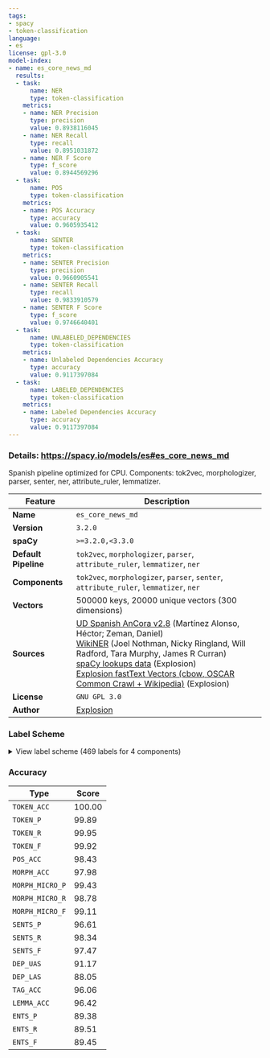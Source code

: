 ```yaml
---
tags:
- spacy
- token-classification
language:
- es
license: gpl-3.0
model-index:
- name: es_core_news_md
  results:
  - task:
      name: NER
      type: token-classification
    metrics:
    - name: NER Precision
      type: precision
      value: 0.8938116045
    - name: NER Recall
      type: recall
      value: 0.8951031872
    - name: NER F Score
      type: f_score
      value: 0.8944569296
  - task:
      name: POS
      type: token-classification
    metrics:
    - name: POS Accuracy
      type: accuracy
      value: 0.9605935412
  - task:
      name: SENTER
      type: token-classification
    metrics:
    - name: SENTER Precision
      type: precision
      value: 0.9660905541
    - name: SENTER Recall
      type: recall
      value: 0.9833910579
    - name: SENTER F Score
      type: f_score
      value: 0.9746640401
  - task:
      name: UNLABELED_DEPENDENCIES
      type: token-classification
    metrics:
    - name: Unlabeled Dependencies Accuracy
      type: accuracy
      value: 0.9117397084
  - task:
      name: LABELED_DEPENDENCIES
      type: token-classification
    metrics:
    - name: Labeled Dependencies Accuracy
      type: accuracy
      value: 0.9117397084
---
```

### Details: https://spacy.io/models/es#es_core_news_md

Spanish pipeline optimized for CPU. Components: tok2vec, morphologizer, parser, senter, ner, attribute_ruler, lemmatizer.

| Feature | Description |
| --- | --- |
| **Name** | `es_core_news_md` |
| **Version** | `3.2.0` |
| **spaCy** | `>=3.2.0,<3.3.0` |
| **Default Pipeline** | `tok2vec`, `morphologizer`, `parser`, `attribute_ruler`, `lemmatizer`, `ner` |
| **Components** | `tok2vec`, `morphologizer`, `parser`, `senter`, `attribute_ruler`, `lemmatizer`, `ner` |
| **Vectors** | 500000 keys, 20000 unique vectors (300 dimensions) |
| **Sources** | [UD Spanish AnCora v2.8](https://github.com/UniversalDependencies/UD_Spanish-AnCora) (Martínez Alonso, Héctor; Zeman, Daniel)<br />[WikiNER](https://figshare.com/articles/Learning_multilingual_named_entity_recognition_from_Wikipedia/5462500) (Joel Nothman, Nicky Ringland, Will Radford, Tara Murphy, James R Curran)<br />[spaCy lookups data](https://github.com/explosion/spacy-lookups-data) (Explosion)<br />[Explosion fastText Vectors (cbow, OSCAR Common Crawl + Wikipedia)](https://spacy.io) (Explosion) |
| **License** | `GNU GPL 3.0` |
| **Author** | [Explosion](https://explosion.ai) |

### Label Scheme

<details>

<summary>View label scheme (469 labels for 4 components)</summary>

| Component | Labels |
| --- | --- |
| **`morphologizer`** | `Definite=Def\|Gender=Masc\|Number=Sing\|POS=DET\|PronType=Art`, `Gender=Masc\|Number=Sing\|POS=NOUN`, `Definite=Def\|Gender=Masc\|Number=Sing\|POS=ADP\|PronType=Art`, `Gender=Masc\|Number=Sing\|POS=ADJ`, `POS=ADP`, `Definite=Def\|Gender=Fem\|Number=Plur\|POS=DET\|PronType=Art`, `POS=PROPN`, `Case=Acc\|POS=PRON\|Person=3\|PrepCase=Npr\|PronType=Prs\|Reflex=Yes`, `Mood=Ind\|Number=Sing\|POS=VERB\|Person=3\|Tense=Past\|VerbForm=Fin`, `POS=VERB\|VerbForm=Inf`, `Gender=Fem\|Number=Sing\|POS=DET\|PronType=Dem`, `Gender=Fem\|Number=Sing\|POS=NOUN`, `Gender=Fem\|Number=Plur\|POS=NOUN`, `Gender=Fem\|Number=Plur\|POS=DET\|PronType=Ind`, `POS=PRON\|PronType=Int,Rel`, `Mood=Sub\|Number=Plur\|POS=VERB\|Person=3\|Tense=Pres\|VerbForm=Fin`, `Definite=Def\|Gender=Fem\|Number=Sing\|POS=DET\|PronType=Art`, `POS=SCONJ`, `POS=NOUN`, `Definite=Def\|Gender=Masc\|Number=Plur\|POS=DET\|PronType=Art`, `Number=Plur\|POS=NOUN`, `Gender=Masc\|Number=Plur\|POS=DET\|PronType=Ind`, `Gender=Masc\|Number=Plur\|POS=NOUN`, `POS=PUNCT\|PunctType=Peri`, `Mood=Ind\|Number=Sing\|POS=VERB\|Person=3\|Tense=Pres\|VerbForm=Fin`, `POS=PUNCT\|PunctType=Comm`, `Case=Acc\|Gender=Fem\|Number=Sing\|POS=VERB\|Person=3\|PrepCase=Npr\|PronType=Prs\|VerbForm=Inf`, `Mood=Ind\|Number=Plur\|POS=AUX\|Person=3\|Tense=Pres\|VerbForm=Fin`, `Gender=Masc\|Number=Sing\|POS=VERB\|Tense=Past\|VerbForm=Part`, `Number=Plur\|POS=ADJ`, `POS=CCONJ`, `Gender=Masc\|Number=Plur\|POS=PRON\|PronType=Ind`, `POS=ADV`, `Mood=Ind\|Number=Plur\|POS=VERB\|Person=3\|Tense=Fut\|VerbForm=Fin`, `Gender=Masc\|NumType=Card\|Number=Plur\|POS=DET\|PronType=Dem`, `Mood=Ind\|Number=Sing\|POS=AUX\|Person=3\|Tense=Pres\|VerbForm=Fin`, `Number=Sing\|POS=ADJ`, `Gender=Masc\|Number=Plur\|POS=ADJ\|VerbForm=Part`, `Gender=Masc\|Number=Plur\|POS=PRON\|PronType=Tot`, `POS=PRON\|PronType=Ind`, `POS=ADV\|Polarity=Neg`, `Case=Acc\|Gender=Masc\|Number=Sing\|POS=PRON\|Person=3\|PrepCase=Npr\|PronType=Prs`, `Gender=Fem\|Number=Sing\|POS=ADJ`, `Mood=Ind\|Number=Plur\|POS=VERB\|Person=3\|Tense=Past\|VerbForm=Fin`, `Number=Plur\|POS=PRON\|PronType=Int,Rel`, `POS=PUNCT\|PunctType=Quot`, `POS=PUNCT`, `Gender=Masc\|Number=Sing\|POS=ADJ\|VerbForm=Part`, `POS=PUNCT\|PunctSide=Ini\|PunctType=Brck`, `POS=PUNCT\|PunctSide=Fin\|PunctType=Brck`, `NumForm=Digit\|NumType=Card\|POS=NUM`, `NumType=Card\|POS=NUM`, `POS=VERB\|VerbForm=Ger`, `Definite=Ind\|Gender=Masc\|Number=Sing\|POS=DET\|PronType=Art`, `Gender=Masc\|Number=Sing\|POS=DET\|PronType=Dem`, `Gender=Fem\|NumType=Ord\|Number=Plur\|POS=ADJ`, `Number=Sing\|POS=DET\|Person=3\|Poss=Yes\|PronType=Prs`, `Number=Sing\|POS=NOUN`, `Gender=Masc\|Number=Plur\|POS=ADJ`, `Mood=Ind\|Number=Sing\|POS=AUX\|Person=3\|Tense=Fut\|VerbForm=Fin`, `Gender=Fem\|Number=Sing\|POS=ADJ\|VerbForm=Part`, `Mood=Ind\|Number=Plur\|POS=VERB\|Person=3\|Tense=Pres\|VerbForm=Fin`, `Degree=Cmp\|POS=ADV`, `POS=AUX\|VerbForm=Inf`, `Number=Plur\|POS=DET\|PronType=Ind`, `Number=Plur\|POS=DET\|PronType=Dem`, `POS=PRON\|Person=3\|PrepCase=Npr\|PronType=Prs\|Reflex=Yes`, `Degree=Cmp\|Number=Sing\|POS=ADJ`, `Mood=Ind\|Number=Sing\|POS=VERB\|Person=3\|Tense=Fut\|VerbForm=Fin`, `Case=Acc\|POS=VERB\|Person=3\|PrepCase=Npr\|PronType=Prs\|Reflex=Yes\|VerbForm=Inf`, `Degree=Sup\|Gender=Masc\|Number=Plur\|POS=ADJ`, `Definite=Ind\|Gender=Fem\|Number=Sing\|POS=DET\|PronType=Art`, `AdvType=Tim\|POS=NOUN`, `Gender=Masc\|Number=Sing\|POS=PRON\|PronType=Ind`, `NumType=Card\|Number=Plur\|POS=NUM`, `Case=Acc\|Gender=Masc\|Number=Sing\|POS=VERB\|Person=3\|PrepCase=Npr\|PronType=Prs\|VerbForm=Inf`, `NumForm=Digit\|POS=NOUN`, `Number=Sing\|POS=PRON\|PronType=Dem`, `Number=Plur\|POS=DET\|Person=3\|Poss=Yes\|PronType=Prs`, `Gender=Fem\|Number=Plur\|POS=ADJ`, `Gender=Fem\|Number=Plur\|POS=PRON\|PronType=Ind`, `Gender=Masc\|Number=Plur\|POS=DET\|PronType=Tot`, `Mood=Ind\|Number=Sing\|POS=VERB\|Person=3\|Tense=Imp\|VerbForm=Fin`, `Mood=Ind\|Number=Plur\|POS=AUX\|Person=3\|Tense=Past\|VerbForm=Fin`, `Gender=Masc\|Number=Plur\|POS=VERB\|Tense=Past\|VerbForm=Part`, `Gender=Masc\|NumType=Ord\|Number=Sing\|POS=ADJ`, `Gender=Masc\|NumType=Ord\|Number=Plur\|POS=ADJ`, `Gender=Masc\|Number=Plur\|POS=DET\|PronType=Dem`, `Gender=Masc\|Number=Sing\|POS=AUX\|Tense=Past\|VerbForm=Part`, `Number=Sing\|POS=DET\|PronType=Tot`, `Gender=Fem\|Number=Sing\|POS=PRON\|PronType=Ind`, `Case=Dat\|POS=PRON\|Person=3\|PrepCase=Npr\|PronType=Prs\|Reflex=Yes`, `Mood=Ind\|Number=Sing\|POS=AUX\|Person=1\|Tense=Pres\|VerbForm=Fin`, `Mood=Ind\|Number=Sing\|POS=VERB\|Person=1\|Tense=Pres\|VerbForm=Fin`, `Degree=Cmp\|Number=Plur\|POS=ADJ`, `POS=AUX\|VerbForm=Ger`, `Gender=Fem\|POS=NOUN`, `Gender=Fem\|NumType=Ord\|Number=Sing\|POS=ADJ`, `AdvType=Tim\|POS=ADJ`, `Mood=Ind\|Number=Sing\|POS=AUX\|Person=3\|Tense=Past\|VerbForm=Fin`, `Gender=Fem\|Number=Sing\|POS=VERB\|Tense=Past\|VerbForm=Part`, `Case=Acc\|Gender=Fem\|Number=Sing\|POS=PRON\|Person=3\|PrepCase=Npr\|PronType=Prs`, `Mood=Ind\|Number=Sing\|POS=VERB\|Person=1\|Tense=Imp\|VerbForm=Fin`, `Gender=Fem\|Number=Plur\|POS=ADJ\|VerbForm=Part`, `Gender=Fem\|Number=Plur\|POS=DET\|PronType=Dem`, `Gender=Masc\|Number=Sing\|POS=PRON\|Poss=Yes\|PronType=Int,Rel`, `Number=Sing\|POS=PRON\|PronType=Int,Rel`, `POS=ADJ`, `Mood=Ind\|Number=Sing\|POS=AUX\|Person=1\|Tense=Imp\|VerbForm=Fin`, `Mood=Ind\|Number=Plur\|POS=VERB\|Person=3\|Tense=Imp\|VerbForm=Fin`, `Mood=Ind\|Number=Plur\|POS=AUX\|Person=3\|Tense=Imp\|VerbForm=Fin`, `Mood=Sub\|Number=Sing\|POS=VERB\|Person=3\|Tense=Pres\|VerbForm=Fin`, `Gender=Fem\|Number=Plur\|POS=DET\|PronType=Tot`, `Case=Acc,Nom\|Gender=Masc\|Number=Sing\|POS=PRON\|Person=3\|PronType=Prs`, `Mood=Sub\|Number=Sing\|POS=VERB\|Person=1\|Tense=Pres\|VerbForm=Fin`, `Definite=Ind\|Gender=Fem\|Number=Plur\|POS=DET\|PronType=Art`, `Case=Acc,Nom\|Gender=Fem\|Number=Plur\|POS=PRON\|Person=3\|PronType=Prs`, `Mood=Ind\|Number=Plur\|POS=VERB\|Person=1\|Tense=Pres\|VerbForm=Fin`, `Case=Acc\|Definite=Def\|Gender=Masc\|Number=Sing\|POS=PRON\|Person=3\|PrepCase=Npr\|PronType=Prs`, `Gender=Fem\|Number=Sing\|POS=PRON\|PronType=Dem`, `Mood=Cnd\|Number=Sing\|POS=VERB\|Person=1\|VerbForm=Fin`, `Gender=Masc\|Number=Sing\|POS=DET\|PronType=Tot`, `Number=Plur\|POS=PRON\|PronType=Ind`, `Gender=Masc\|Number=Sing\|POS=DET\|PronType=Ind`, `Case=Dat\|Number=Sing\|POS=PRON\|Person=3\|PronType=Prs`, `POS=PART`, `Gender=Fem\|Number=Sing\|POS=DET\|PronType=Ind`, `Number=Sing\|POS=DET\|PronType=Ind`, `Gender=Masc\|NumType=Card\|Number=Plur\|POS=DET\|PronType=Ind`, `Mood=Cnd\|Number=Plur\|POS=AUX\|Person=3\|VerbForm=Fin`, `NumForm=Digit\|POS=SYM`, `Mood=Imp\|Number=Sing\|POS=VERB\|Person=2\|VerbForm=Fin`, `Case=Dat\|Number=Sing\|POS=VERB\|Person=3\|PronType=Prs\|VerbForm=Inf`, `Gender=Fem\|Number=Plur\|POS=PRON\|PronType=Dem`, `Mood=Cnd\|Number=Sing\|POS=AUX\|Person=1\|VerbForm=Fin`, `NumForm=Digit\|NumType=Frac\|POS=NUM`, `Gender=Fem\|Number=Sing\|POS=PRON\|Poss=Yes\|PronType=Int,Rel`, `Mood=Sub\|Number=Sing\|POS=AUX\|Person=1\|Tense=Pres\|VerbForm=Fin`, `Mood=Sub\|Number=Sing\|POS=VERB\|Person=1\|Tense=Imp\|VerbForm=Fin`, `Gender=Fem\|Number=Sing\|Number[psor]=Plur\|POS=DET\|Person=1\|Poss=Yes\|PronType=Prs`, `Case=Dat\|Number=Plur\|POS=PRON\|Person=1\|PrepCase=Npr\|PronType=Prs`, `Definite=Ind\|Gender=Masc\|Number=Plur\|POS=DET\|PronType=Art`, `POS=PUNCT\|PunctType=Colo`, `Mood=Sub\|Number=Plur\|POS=AUX\|Person=3\|Tense=Pres\|VerbForm=Fin`, `Mood=Imp\|Number=Plur\|POS=VERB\|Person=3\|VerbForm=Fin`, `Gender=Fem\|Number=Sing\|POS=DET\|PronType=Neg`, `Gender=Masc\|Number=Sing\|POS=PRON\|PronType=Dem`, `Case=Acc\|Gender=Masc\|Number=Plur\|POS=PRON\|Person=3\|PrepCase=Npr\|PronType=Prs`, `Case=Acc\|Gender=Fem\|Number=Plur\|POS=PRON\|Person=3\|PrepCase=Npr\|PronType=Prs`, `Gender=Fem\|Number=Plur\|POS=VERB\|Tense=Past\|VerbForm=Part`, `Case=Acc\|Gender=Fem\|Number=Sing\|POS=AUX\|Person=3\|PrepCase=Npr\|PronType=Prs\|VerbForm=Inf`, `Number=Sing\|POS=PRON\|PronType=Neg`, `POS=PUNCT\|PunctType=Semi`, `Case=Dat\|Number=Plur\|POS=PRON\|Person=3\|PronType=Prs`, `Number=Sing\|POS=PRON\|PronType=Ind`, `Mood=Sub\|Number=Plur\|POS=VERB\|Person=3\|Tense=Imp\|VerbForm=Fin`, `Case=Acc,Nom\|Gender=Masc\|Number=Plur\|POS=PRON\|Person=3\|PronType=Prs`, `POS=INTJ`, `Gender=Masc\|NumType=Card\|Number=Sing\|POS=PRON\|PronType=Dem`, `Mood=Ind\|Number=Plur\|POS=AUX\|Person=3\|Tense=Fut\|VerbForm=Fin`, `Degree=Sup\|Gender=Masc\|Number=Sing\|POS=ADJ`, `Mood=Ind\|Number=Plur\|POS=AUX\|Person=1\|Tense=Pres\|VerbForm=Fin`, `Number=Plur\|POS=PRON\|Person=3\|Poss=Yes\|PronType=Prs`, `Case=Dat\|POS=VERB\|Person=3\|PrepCase=Npr\|PronType=Prs\|Reflex=Yes\|VerbForm=Inf`, `POS=PUNCT\|PunctType=Dash`, `Case=Acc\|Number=Plur\|POS=PRON\|Person=1\|PrepCase=Npr\|PronType=Prs`, `Mood=Cnd\|Number=Plur\|POS=VERB\|Person=1\|VerbForm=Fin`, `Gender=Masc\|Number=Sing\|POS=DET\|PronType=Neg`, `Gender=Fem\|NumType=Card\|Number=Plur\|POS=NUM`, `Case=Acc\|Gender=Fem\|Number=Plur\|POS=VERB\|Person=3\|PrepCase=Npr\|PronType=Prs\|VerbForm=Inf`, `Gender=Masc\|Number=Sing\|POS=PRON\|PronType=Tot`, `Gender=Masc\|NumType=Card\|Number=Plur\|POS=NUM`, `Gender=Masc\|POS=NOUN`, `Case=Acc\|Number=Sing\|POS=PRON\|Person=1\|PrepCase=Npr\|PronType=Prs`, `Gender=Fem\|NumType=Card\|Number=Sing\|POS=DET\|PronType=Ind`, `Gender=Fem\|NumType=Card\|Number=Plur\|POS=DET\|PronType=Ind`, `Case=Acc\|POS=VERB\|Person=3\|PrepCase=Npr\|PronType=Prs\|Reflex=Yes\|VerbForm=Ger`, `Mood=Ind\|Number=Sing\|POS=AUX\|Person=3\|Tense=Imp\|VerbForm=Fin`, `POS=NOUN\|VerbForm=Inf`, `Case=Dat\|Number=Plur\|POS=PRON\|Person=1\|PrepCase=Npr\|PronType=Prs\|Reflex=Yes`, `Mood=Ind\|Number=Plur\|POS=AUX\|Person=1\|Tense=Imp\|VerbForm=Fin`, `Mood=Sub\|Number=Sing\|POS=VERB\|Person=3\|Tense=Imp\|VerbForm=Fin`, `Gender=Masc\|Number=Sing\|Number[psor]=Plur\|POS=DET\|Person=1\|Poss=Yes\|PronType=Prs`, `Gender=Masc\|NumType=Card\|Number=Sing\|POS=NUM`, `Mood=Sub\|Number=Sing\|POS=AUX\|Person=1\|Tense=Imp\|VerbForm=Fin`, `Gender=Masc\|Number=Plur\|POS=PRON\|Poss=Yes\|PronType=Int,Rel`, `Case=Acc\|Gender=Masc\|Number=Plur\|POS=VERB\|Person=3\|PrepCase=Npr\|PronType=Prs\|VerbForm=Inf`, `Gender=Fem\|NumType=Card\|Number=Sing\|POS=DET\|PronType=Dem`, `Mood=Imp\|Number=Sing\|POS=VERB\|Person=3\|VerbForm=Fin`, `Mood=Sub\|Number=Plur\|POS=VERB\|Person=1\|Tense=Pres\|VerbForm=Fin`, `Mood=Ind\|Number=Plur\|POS=VERB\|Person=1\|Tense=Fut\|VerbForm=Fin`, `Gender=Masc\|Number=Sing\|POS=PRON\|PronType=Neg`, `Case=Acc\|Number=Plur\|POS=VERB\|Person=1\|PrepCase=Npr\|PronType=Prs\|VerbForm=Inf`, `Case=Nom\|Number=Sing\|POS=PRON\|Person=1\|PronType=Prs`, `Mood=Ind\|Number=Sing\|POS=VERB\|Person=1\|Tense=Past\|VerbForm=Fin`, `Mood=Ind\|Number=Plur\|POS=VERB\|Person=1\|Tense=Past\|VerbForm=Fin`, `Degree=Abs\|Gender=Masc\|Number=Sing\|POS=ADJ`, `Number=Sing\|Number[psor]=Sing\|POS=DET\|Person=1\|Poss=Yes\|PronType=Prs`, `Case=Acc,Nom\|Gender=Masc\|Number=Plur\|POS=PRON\|Person=1\|PronType=Prs`, `Mood=Imp\|Number=Sing\|POS=AUX\|Person=3\|VerbForm=Fin`, `Case=Acc\|Number=Plur\|POS=VERB\|Person=1\|PrepCase=Npr\|PronType=Prs\|Reflex=Yes\|VerbForm=Inf`, `Mood=Sub\|Number=Sing\|POS=AUX\|Person=3\|Tense=Pres\|VerbForm=Fin`, `Gender=Masc\|Number=Sing\|POS=DET\|Person=3\|Poss=Yes\|PronType=Prs`, `Gender=Fem\|Number=Sing\|POS=DET\|PronType=Tot`, `POS=DET\|PronType=Ind`, `POS=DET\|PronType=Int,Rel`, `AdvType=Tim\|POS=ADV`, `POS=VERB\|Person=3\|PrepCase=Npr\|PronType=Prs\|Reflex=Yes\|VerbForm=Inf`, `Mood=Cnd\|Number=Sing\|POS=AUX\|Person=3\|VerbForm=Fin`, `Case=Dat\|Number=Plur\|POS=VERB\|Person=1\|PrepCase=Npr\|PronType=Prs\|VerbForm=Inf`, `POS=PUNCT\|PunctSide=Ini\|PunctType=Qest`, `POS=PUNCT\|PunctSide=Fin\|PunctType=Qest`, `Case=Dat\|Number=Sing\|POS=PRON\|Person=1\|PrepCase=Npr\|PronType=Prs`, `Number=Plur\|Number[psor]=Sing\|POS=DET\|Person=1\|Poss=Yes\|PronType=Prs`, `Gender=Masc\|NumType=Card\|Number=Sing\|POS=DET\|PronType=Ind`, `Mood=Cnd\|Number=Plur\|POS=VERB\|Person=3\|VerbForm=Fin`, `Case=Acc\|Gender=Fem\|Number=Sing\|POS=VERB\|Person=3\|PrepCase=Npr\|PronType=Prs\|VerbForm=Ger`, `Degree=Abs\|Gender=Fem\|Number=Sing\|POS=ADJ`, `Case=Acc\|Number=Plur\|POS=PRON\|Person=1\|PrepCase=Npr\|PronType=Prs\|Reflex=Yes`, `Mood=Sub\|Number=Plur\|POS=VERB\|Person=1\|Tense=Imp\|VerbForm=Fin`, `Case=Acc\|Number=Sing\|POS=PRON\|Person=1\|PrepCase=Npr\|PronType=Prs\|Reflex=Yes`, `POS=PUNCT\|PunctSide=Ini\|PunctType=Excl`, `POS=PUNCT\|PunctSide=Fin\|PunctType=Excl`, `Mood=Cnd\|Number=Sing\|POS=VERB\|Person=3\|VerbForm=Fin`, `Case=Acc\|Mood=Imp\|Number=Sing\|POS=VERB\|Person=3\|PrepCase=Npr\|PronType=Prs\|Reflex=Yes\|VerbForm=Fin`, `Gender=Fem\|Number=Sing\|POS=PRON\|PronType=Tot`, `Gender=Masc\|Number=Plur\|Number[psor]=Plur\|POS=DET\|Person=1\|Poss=Yes\|PronType=Prs`, `Mood=Imp\|Number=Plur\|POS=VERB\|Person=1\|VerbForm=Fin`, `Gender=Masc\|NumType=Card\|Number=Plur\|POS=PRON\|PronType=Ind`, `Gender=Masc\|NumType=Card\|Number=Sing\|POS=PRON\|PronType=Ind`, `Gender=Masc\|Number=Plur\|POS=PRON\|PronType=Dem`, `Case=Dat\|Number=Plur\|POS=VERB\|Person=3\|PronType=Prs\|VerbForm=Inf`, `Degree=Abs\|Gender=Masc\|NumType=Card\|Number=Plur\|POS=DET\|PronType=Ind`, `Case=Acc\|Number=Sing\|POS=PRON\|Person=1\|PrepCase=Pre\|PronType=Prs`, `Case=Dat\|Mood=Imp\|Number=Plur\|POS=VERB\|Person=3\|PrepCase=Npr\|PronType=Prs\|Reflex=Yes\|VerbForm=Fin`, `Definite=Ind\|Gender=Fem\|NumType=Card\|Number=Sing\|POS=DET\|PronType=Art`, `Gender=Fem\|NumType=Card\|Number=Sing\|POS=NUM`, `Case=Acc\|Gender=Fem\|Number=Plur\|POS=VERB\|Person=1,3\|PrepCase=Npr\|PronType=Prs\|Reflex=Yes\|VerbForm=Inf`, `Case=Dat\|Number=Sing\|POS=PRON\|Person=1\|PrepCase=Npr\|PronType=Prs\|Reflex=Yes`, `Mood=Sub\|Number=Plur\|POS=AUX\|Person=3\|Tense=Imp\|VerbForm=Fin`, `Gender=Fem\|Number=Plur\|Number[psor]=Plur\|POS=DET\|Person=1\|Poss=Yes\|PronType=Prs`, `POS=SCONJ\|PronType=Int,Rel`, `Case=Acc,Dat\|Gender=Masc\|Number=Sing\|POS=VERB\|Person=3\|PrepCase=Npr\|PronType=Prs\|VerbForm=Inf`, `Case=Acc\|POS=PRON\|Person=3\|PrepCase=Pre\|PronType=Prs\|Reflex=Yes`, `Mood=Ind\|Number=Sing\|POS=VERB\|Person=2\|Tense=Pres\|VerbForm=Fin`, `Case=Dat\|Number=Sing\|POS=VERB\|Person=1\|PrepCase=Npr\|PronType=Prs\|VerbForm=Inf`, `NumType=Card\|Number=Sing\|POS=DET\|PronType=Ind`, `Mood=Ind\|Number=Plur\|POS=VERB\|Person=1\|Tense=Imp\|VerbForm=Fin`, `Case=Acc\|Number=Sing\|POS=PRON\|Person=2\|PrepCase=Npr\|PronType=Prs`, `Case=Dat\|POS=PRON\|Person=3\|PrepCase=Npr\|PronType=Prs`, `POS=VERB\|Person=3\|PrepCase=Npr\|PronType=Prs\|Reflex=Yes\|VerbForm=Ger`, `Case=Acc,Nom\|Gender=Fem\|Number=Sing\|POS=PRON\|Person=3\|PronType=Prs`, `Number=Sing\|POS=DET\|PronType=Dem`, `Case=Acc,Dat\|Gender=Masc\|Number=Sing\|POS=VERB\|Person=3\|PrepCase=Npr\|PronType=Prs\|Reflex=Yes\|VerbForm=Inf`, `Mood=Sub\|Number=Sing\|POS=AUX\|Person=3\|Tense=Imp\|VerbForm=Fin`, `POS=SYM`, `Gender=Fem\|Number=Sing\|POS=PRON\|PronType=Neg`, `Case=Acc\|Gender=Masc\|Number=Sing\|POS=VERB\|Person=3\|PrepCase=Npr\|PronType=Prs\|VerbForm=Ger`, `Degree=Sup\|Gender=Fem\|Number=Sing\|POS=ADJ`, `Case=Dat\|POS=VERB\|Person=3\|PrepCase=Npr\|PronType=Prs\|Reflex=Yes\|VerbForm=Ger`, `Case=Nom\|Number=Sing\|POS=PRON\|Person=2\|PronType=Prs`, `Number=Sing\|Number[psor]=Sing\|POS=DET\|Person=2\|Poss=Yes\|PronType=Prs`, `Case=Acc\|Mood=Imp\|Number=Plur\|POS=VERB\|Person=3\|PrepCase=Npr\|PronType=Prs\|Reflex=Yes\|VerbForm=Fin`, `Case=Acc\|Gender=Masc\|Mood=Imp\|Number=Sing\|POS=VERB\|Person=2,3\|PrepCase=Npr\|PronType=Prs\|VerbForm=Fin`, `Mood=Ind\|Number=Sing\|POS=AUX\|Person=1\|Tense=Fut\|VerbForm=Fin`, `Case=Acc\|Number=Sing\|POS=VERB\|Person=1\|PrepCase=Npr\|PronType=Prs\|Reflex=Yes\|VerbForm=Inf`, `Gender=Masc\|Number=Sing\|Number[psor]=Sing\|POS=PRON\|Person=1\|Poss=Yes\|PronType=Ind`, `Case=Acc,Nom\|Number=Sing\|POS=PRON\|Person=2\|Polite=Form\|PronType=Prs`, `Case=Dat\|Mood=Imp\|Number=Sing\|POS=VERB\|Person=3\|PrepCase=Npr\|PronType=Prs\|Reflex=Yes\|VerbForm=Fin`, `Case=Acc\|Gender=Masc\|Number=Plur\|POS=VERB\|Person=3\|PrepCase=Npr\|PronType=Prs\|VerbForm=Ger`, `Gender=Masc\|NumType=Card\|Number=Sing\|POS=PRON\|PronType=Int,Rel`, `Gender=Fem\|NumType=Card\|Number=Plur\|POS=PRON\|PronType=Ind`, `Case=Dat\|Number=Plur\|POS=VERB\|Person=1\|PrepCase=Npr\|PronType=Prs\|VerbForm=Ger`, `Case=Acc,Dat\|POS=PRON\|Person=3\|PrepCase=Npr\|PronType=Prs\|Reflex=Yes`, `Mood=Ind\|Number=Plur\|POS=VERB\|Person=2\|Tense=Pres\|VerbForm=Fin`, `Case=Dat\|Number=Sing\|POS=PRON\|Person=2\|PrepCase=Npr\|PronType=Prs`, `Mood=Cnd\|Number=Sing\|POS=VERB\|Person=2\|VerbForm=Fin`, `Case=Acc\|Number=Sing\|POS=VERB\|Person=1\|PrepCase=Npr\|PronType=Prs\|VerbForm=Inf`, `Mood=Ind\|Number=Sing\|POS=VERB\|Person=1\|Tense=Fut\|VerbForm=Fin`, `Mood=Cnd\|Number=Plur\|POS=AUX\|Person=1\|VerbForm=Fin`, `NumType=Card\|Number=Plur\|POS=PRON\|PronType=Ind`, `Gender=Masc\|NumType=Card\|Number=Sing\|POS=DET\|PronType=Dem`, `Degree=Abs\|Gender=Masc\|Number=Sing\|POS=DET\|PronType=Ind`, `Gender=Fem\|Number=Plur\|POS=PRON\|Poss=Yes\|PronType=Int,Rel`, `Mood=Ind\|Number=Sing\|POS=AUX\|Person=1\|Tense=Past\|VerbForm=Fin`, `Case=Acc,Nom\|Number=Plur\|POS=PRON\|Person=2\|Polite=Form\|PronType=Prs`, `Mood=Imp\|Number=Sing\|POS=AUX\|Person=2\|VerbForm=Fin`, `Case=Dat\|Number=Sing\|POS=VERB\|Person=2\|PrepCase=Npr\|PronType=Prs\|VerbForm=Inf`, `Gender=Fem\|Number=Sing\|Number[psor]=Sing\|POS=PRON\|Person=2\|Poss=Yes\|PronType=Ind`, `NumType=Card\|Number=Sing\|POS=NUM`, `Mood=Ind\|Number=Sing\|POS=VERB\|Person=2\|Tense=Past\|VerbForm=Fin`, `Mood=Ind\|Number=Sing\|POS=AUX\|Person=2\|Tense=Imp\|VerbForm=Fin`, `Mood=Ind\|Number=Sing\|POS=AUX\|Person=2\|Tense=Pres\|VerbForm=Fin`, `Case=Com\|Number=Sing\|POS=PRON\|Person=2\|PrepCase=Pre\|PronType=Prs`, `Mood=Ind\|Number=Sing\|POS=VERB\|Person=2\|Tense=Imp\|VerbForm=Fin`, `Case=Acc\|Number=Sing\|POS=PRON\|Person=2\|PrepCase=Npr\|PronType=Prs\|Reflex=Yes`, `Number=Sing\|POS=PRON\|Person=2\|PrepCase=Npr\|PronType=Prs\|Reflex=Yes`, `Case=Acc\|Number=Sing\|POS=PRON\|Person=2\|PrepCase=Pre\|PronType=Prs`, `Mood=Cnd\|Number=Sing\|POS=AUX\|Person=2\|VerbForm=Fin`, `Mood=Sub\|Number=Sing\|POS=AUX\|Person=2\|Tense=Pres\|VerbForm=Fin`, `Number=Sing\|POS=NOUN\|VerbForm=Fin`, `Case=Dat\|Number=Sing\|POS=PRON\|Person=2\|PrepCase=Npr\|PronType=Prs\|Reflex=Yes`, `Case=Dat\|Mood=Imp\|Number=Plur,Sing\|POS=VERB\|Person=1,2\|PrepCase=Npr\|PronType=Prs\|VerbForm=Fin`, `Case=Acc\|Mood=Imp\|Number=Sing\|POS=VERB\|Person=2\|PrepCase=Npr\|PronType=Prs\|Reflex=Yes\|VerbForm=Fin`, `Mood=Ind\|Number=Sing\|POS=VERB\|Person=2\|Tense=Fut\|VerbForm=Fin`, `Gender=Fem\|NumType=Card\|Number=Sing\|POS=DET\|PronType=Int,Rel`, `Mood=Sub\|Number=Sing\|POS=VERB\|Person=2\|Tense=Pres\|VerbForm=Fin`, `Mood=Ind\|Number=Sing\|POS=AUX\|Person=2\|Tense=Fut\|VerbForm=Fin`, `Gender=Fem\|Number=Plur\|POS=PRON\|PronType=Tot`, `Gender=Masc\|NumType=Card\|Number=Plur\|POS=DET\|PronType=Int,Rel`, `Case=Dat\|Number=Sing\|POS=VERB\|Person=3\|PronType=Prs\|VerbForm=Ger`, `Number=Sing\|POS=VERB\|VerbForm=Fin`, `POS=VERB\|VerbForm=Fin`, `Degree=Abs\|Gender=Masc\|Number=Plur\|POS=ADJ`, `Degree=Abs\|Gender=Fem\|Number=Plur\|POS=ADJ`, `Case=Acc\|POS=AUX\|Person=3\|PrepCase=Npr\|PronType=Prs\|Reflex=Yes\|VerbForm=Ger`, `Gender=Masc\|Number=Sing\|Number[psor]=Plur\|POS=PRON\|Person=1\|Poss=Yes\|PronType=Prs`, `Mood=Sub\|Number=Plur\|POS=AUX\|Person=1\|Tense=Imp\|VerbForm=Fin`, `Gender=Fem\|NumType=Card\|Number=Plur\|POS=DET\|PronType=Dem`, `Definite=Ind\|Gender=Masc\|NumType=Card\|Number=Sing\|POS=DET\|PronType=Art`, `Degree=Sup\|Gender=Fem\|Number=Plur\|POS=ADJ`, `Number=Plur\|POS=PRON\|PronType=Dem`, `Case=Acc,Dat\|Gender=Masc\|Number=Plur\|POS=PRON\|Person=2\|PrepCase=Npr\|PronType=Prs`, `Case=Acc\|Gender=Fem\|Number=Plur\|POS=VERB\|Person=3\|PrepCase=Npr\|PronType=Prs\|VerbForm=Ger`, `Gender=Masc\|Number=Sing\|POS=AUX\|VerbForm=Fin`, `POS=AUX\|Person=3\|PrepCase=Npr\|PronType=Prs\|Reflex=Yes\|VerbForm=Inf`, `Mood=Ind\|Number=Plur\|POS=AUX\|Person=1\|Tense=Past\|VerbForm=Fin`, `Gender=Masc\|NumType=Card\|Number=Sing\|POS=DET\|PronType=Int,Rel`, `Gender=Masc\|Number=Plur\|POS=DET\|Person=3\|Poss=Yes\|PronType=Prs`, `Case=Acc\|Mood=Imp\|Number=Sing\|POS=VERB\|Person=1,3\|PrepCase=Npr\|PronType=Prs\|VerbForm=Fin`, `Gender=Masc\|NumType=Card\|Number=Plur\|POS=PRON\|PronType=Int,Rel`, `Gender=Masc\|Number=Sing\|POS=PRON\|Person=3\|Poss=Yes\|PronType=Prs`, `Case=Acc\|POS=AUX\|Person=3\|PrepCase=Npr\|PronType=Prs\|Reflex=Yes\|VerbForm=Inf`, `Case=Acc,Dat\|Gender=Masc\|Number=Sing\|POS=VERB\|Person=1,3\|PrepCase=Npr\|PronType=Prs\|Reflex=Yes\|VerbForm=Inf`, `Number=Plur\|POS=VERB\|Person=1\|PrepCase=Npr\|PronType=Prs\|Reflex=Yes\|VerbForm=Inf`, `Case=Acc,Dat\|Gender=Fem\|Number=Plur\|POS=VERB\|Person=3\|PrepCase=Npr\|PronType=Prs\|Reflex=Yes\|VerbForm=Inf`, `Mood=Imp\|Number=Sing\|POS=VERB\|Person=2\|PrepCase=Npr\|PronType=Prs\|Reflex=Yes\|VerbForm=Fin`, `Gender=Masc\|Number=Sing\|Number[psor]=Sing\|POS=DET\|Person=1\|Poss=Yes\|PronType=Ind`, `Mood=Ind\|POS=VERB\|Person=3\|Tense=Pres\|VerbForm=Fin`, `Case=Dat\|Number=Sing\|POS=VERB\|Person=1\|PrepCase=Npr\|PronType=Prs\|Reflex=Yes\|VerbForm=Inf`, `Definite=Def\|Foreign=Yes\|POS=DET\|PronType=Art`, `Case=Dat\|Number=Plur\|POS=PRON\|Person=2\|PrepCase=Npr\|PronType=Prs`, `Gender=Masc\|NumType=Card\|Number=Plur\|POS=PRON\|PronType=Dem`, `Gender=Fem\|Number=Sing\|POS=DET\|Person=3\|Poss=Yes\|PronType=Prs`, `Mood=Sub\|Number=Plur\|POS=VERB\|Person=2\|Tense=Pres\|VerbForm=Fin`, `Case=Acc\|Number=Sing\|POS=VERB\|Person=2\|PrepCase=Npr\|PronType=Prs\|Reflex=Yes\|VerbForm=Inf`, `Mood=Sub\|Number=Plur\|POS=AUX\|Person=1\|Tense=Pres\|VerbForm=Fin`, `Mood=Ind\|Number=Plur\|POS=AUX\|Person=1\|Tense=Fut\|VerbForm=Fin`, `Number=Sing\|POS=PRON\|Person=3\|Poss=Yes\|PronType=Prs`, `Definite=Def\|Gender=Fem\|Number=Sing\|POS=ADP\|PronType=Art`, `Case=Acc\|Number=Sing\|POS=VERB\|Person=2\|PrepCase=Npr\|PronType=Prs\|PunctType=Quot\|VerbForm=Inf`, `Case=Dat\|Number=Plur\|POS=VERB\|Person=1\|PrepCase=Npr\|PronType=Prs\|Reflex=Yes\|VerbForm=Inf`, `Case=Com\|POS=PRON\|Person=3\|PrepCase=Pre\|PronType=Prs\|Reflex=Yes`, `NumForm=Digit\|NumType=Frac\|POS=SYM`, `Number=Sing\|POS=VERB\|Person=1\|PrepCase=Npr\|PronType=Prs\|Reflex=Yes\|VerbForm=Inf`, `Case=Dat\|Number=Sing\|POS=AUX\|Person=3\|PronType=Prs\|VerbForm=Inf`, `Case=Acc\|Gender=Masc\|Number=Sing\|POS=AUX\|Person=3\|PrepCase=Npr\|PronType=Prs\|VerbForm=Inf`, `Case=Dat\|POS=AUX\|Person=3\|PrepCase=Npr\|PronType=Prs\|Reflex=Yes\|VerbForm=Inf`, `Gender=Fem\|NumType=Card\|Number=Sing\|POS=PRON\|PronType=Ind`, `Case=Acc,Dat\|Gender=Masc\|Number=Plur,Sing\|POS=VERB\|Person=1,3\|PrepCase=Npr\|PronType=Prs\|Reflex=Yes\|VerbForm=Inf`, `Gender=Masc\|Mood=Ind\|Number=Sing\|POS=VERB\|Person=3\|Tense=Pres\|VerbForm=Fin`, `Case=Acc\|Gender=Masc\|Number=Plur\|POS=PRON\|Person=1\|PrepCase=Npr\|PronType=Prs\|Reflex=Yes`, `Case=Acc,Dat\|Gender=Masc\|Number=Sing\|POS=VERB\|Person=3\|PrepCase=Npr\|PronType=Prs\|VerbForm=Ger`, `Gender=Fem\|Number=Sing\|Number[psor]=Sing\|POS=PRON\|Person=1\|Poss=Yes\|PronType=Ind`, `Case=Dat\|Number=Plur\|POS=VERB\|Person=2\|PrepCase=Npr\|PronType=Prs\|Reflex=Yes\|VerbForm=Inf`, `Case=Acc\|Number=Plur\|POS=VERB\|Person=2\|PrepCase=Npr\|PronType=Prs\|VerbForm=Inf`, `Number=Sing\|POS=PRON\|PronType=Tot`, `Mood=Ind\|Number=Plur\|POS=AUX\|Person=2\|Tense=Pres\|VerbForm=Fin`, `Case=Dat\|Number=Plur\|POS=VERB\|Person=3\|PronType=Prs\|VerbForm=Ger`, `NumType=Card\|Number=Plur\|POS=DET\|PronType=Ind`, `POS=PRON\|PronType=Dem`, `Number=Sing\|POS=PRON\|Person=1\|PrepCase=Npr\|PronType=Prs\|Reflex=Yes`, `POS=AUX\|VerbForm=Fin`, `Gender=Fem\|NumType=Card\|Number=Plur\|POS=PRON\|PronType=Int,Rel`, `Gender=Fem\|Number=Sing\|Number[psor]=Plur\|POS=DET\|Person=2\|Poss=Yes\|PronType=Prs`, `Gender=Fem\|Number=Plur\|Number[psor]=Plur\|POS=PRON\|Person=1\|Poss=Yes\|PronType=Prs`, `Case=Acc\|Gender=Fem\|Number=Plur\|POS=AUX\|Person=3\|PrepCase=Npr\|PronType=Prs\|VerbForm=Inf`, `Case=Acc\|Gender=Masc\|Number=Plur\|POS=AUX\|Person=3\|PrepCase=Npr\|PronType=Prs\|VerbForm=Inf`, `Case=Acc,Dat\|Gender=Fem\|Number=Sing\|POS=VERB\|Person=3\|PrepCase=Npr\|PronType=Prs\|Reflex=Yes\|VerbForm=Inf`, `AdvType=Tim\|Gender=Masc\|Number=Sing\|POS=NOUN`, `Gender=Fem\|Number=Sing\|Number[psor]=Plur\|POS=PRON\|Person=1\|Poss=Yes\|PronType=Prs`, `Mood=Ind\|Number=Sing\|POS=AUX\|Person=3\|Tense=Pres\|Typo=Yes\|VerbForm=Fin`, `Gender=Fem\|NumType=Card\|Number=Sing\|POS=PRON\|PronType=Dem`, `Case=Acc\|POS=PRON\|Person=3\|PrepCase=Npr\|PronType=Prs`, `Gender=Fem\|Number=Sing\|Number[psor]=Sing\|POS=DET\|Person=1\|Poss=Yes\|PronType=Ind`, `Gender=Masc\|Number=Sing\|Number[psor]=Sing\|POS=PRON\|Person=2\|Poss=Yes\|PronType=Ind`, `Gender=Fem\|Number=Plur\|POS=PRON\|Person=3\|Poss=Yes\|PronType=Prs`, `Definite=Def\|Gender=Masc\|Number=Plur\|POS=ADP\|PronType=Art`, `Gender=Masc\|Number=Plur\|POS=DET\|PronType=Art`, `Gender=Masc\|Number=Sing\|POS=NOUN\|VerbForm=Part`, `Case=Acc\|Gender=Masc\|Number=Sing\|POS=AUX\|Person=3\|PrepCase=Npr\|PronType=Prs\|VerbForm=Ger`, `Case=Acc,Dat\|Number=Plur\|POS=VERB\|Person=3\|PrepCase=Npr\|PronType=Prs\|Reflex=Yes\|VerbForm=Inf`, `Gender=Masc\|Number=Sing\|POS=DET\|Person=3\|Poss=Yes\|PronType=Ind`, `Case=Acc\|Number=Sing\|POS=VERB\|Person=1\|PrepCase=Npr\|PronType=Prs\|Reflex=Yes\|VerbForm=Ger`, `Case=Acc,Dat\|Number=Sing\|POS=PRON\|Person=2\|PrepCase=Npr\|PronType=Prs`, `Case=Acc\|Gender=Masc\|Mood=Imp\|Number=Plur\|POS=VERB\|Person=1,3\|PrepCase=Npr\|PronType=Prs\|VerbForm=Fin`, `Number=Plur\|POS=PRON\|Person=1\|PrepCase=Npr\|PronType=Prs\|Reflex=Yes`, `Gender=Fem\|Number=Sing\|POS=PRON\|Person=1\|Poss=Yes\|PronType=Prs`, `Case=Com\|Number=Sing\|POS=PRON\|Person=1\|PrepCase=Pre\|PronType=Prs`, `POS=X`, `Case=Acc,Dat\|Number=Plur\|POS=PRON\|Person=1\|PrepCase=Npr\|PronType=Prs`, `Case=Com\|POS=PRON\|Person=3\|PronType=Prs\|Reflex=Yes`, `Case=Acc,Dat\|Number=Sing\|POS=VERB\|Person=3\|PrepCase=Npr\|PronType=Prs\|Reflex=Yes\|VerbForm=Inf`, `Case=Acc,Dat\|Number=Sing\|POS=PRON\|Person=1\|PrepCase=Npr\|PronType=Prs`, `Case=Acc\|Gender=Masc\|Mood=Imp\|Number=Plur,Sing\|POS=VERB\|Person=1,3\|PrepCase=Npr\|PronType=Prs\|VerbForm=Fin`, `Case=Acc\|Number=Plur\|POS=PRON\|Person=2\|PrepCase=Npr\|PronType=Prs`, `Number=Sing\|POS=AUX\|Person=1\|PrepCase=Npr\|PronType=Prs\|Reflex=Yes\|VerbForm=Inf`, `Case=Acc\|Gender=Masc\|Mood=Imp\|Number=Sing\|POS=VERB\|Person=3\|PrepCase=Npr\|PronType=Prs\|VerbForm=Fin`, `Mood=Imp\|Number=Plur\|POS=VERB\|Person=2\|VerbForm=Fin`, `Gender=Masc\|Number=Plur\|POS=PRON\|Person=2\|Poss=Yes\|PronType=Ind`, `Case=Dat\|Mood=Imp\|Number=Sing\|POS=VERB\|Person=3\|PronType=Prs\|VerbForm=Fin`, `Gender=Fem\|Number=Sing\|POS=PRON\|Person=3\|Poss=Yes\|PronType=Prs`, `Case=Dat\|Mood=Imp\|Number=Sing\|POS=VERB\|Person=1,3\|PrepCase=Npr\|PronType=Prs\|VerbForm=Fin`, `Gender=Fem\|Number=Plur\|POS=DET\|Person=3\|Poss=Yes\|PronType=Prs`, `Gender=Fem\|Number=Plur\|Number[psor]=Plur\|POS=DET\|Person=2\|Poss=Yes\|PronType=Prs`, `Case=Dat\|Number=Sing\|POS=VERB\|Person=2\|PrepCase=Npr\|PronType=Prs\|Reflex=Yes\|VerbForm=Inf`, `Number=Plur\|Number[psor]=Sing\|POS=DET\|Person=2\|Poss=Yes\|PronType=Prs`, `POS=NOUN\|PunctType=Comm`, `Degree=Cmp\|POS=ADJ`, `Gender=Masc\|POS=ADJ`, `Degree=Abs\|Gender=Masc\|NumType=Card\|Number=Plur\|POS=PRON\|PronType=Ind`, `POS=PRON\|PronType=Neg`, `Case=Acc,Dat\|Gender=Fem\|Number=Sing\|POS=VERB\|Person=3\|PrepCase=Npr\|PronType=Prs\|VerbForm=Inf`, `Case=Acc\|Number=Plur\|POS=VERB\|Person=1\|PrepCase=Npr\|PronType=Prs\|Reflex=Yes\|VerbForm=Ger`, `Case=Dat\|Number=Sing\|POS=VERB\|Person=3\|PrepCase=Npr\|PronType=Prs\|VerbForm=Ger`, `Gender=Fem\|Number=Sing\|POS=DET\|Person=3\|Poss=Yes\|PronType=Ind`, `Number=Sing\|POS=DET\|PronType=Int,Rel`, `Definite=Def\|Foreign=Yes\|Gender=Fem\|Number=Sing\|POS=DET\|PronType=Art`, `Foreign=Yes\|POS=NOUN`, `Foreign=Yes\|POS=ADP`, `Foreign=Yes\|POS=CCONJ`, `Foreign=Yes\|POS=PROPN` |
| **`parser`** | `ROOT`, `acl`, `advcl`, `advmod`, `amod`, `appos`, `aux`, `case`, `cc`, `ccomp`, `compound`, `conj`, `cop`, `csubj`, `dep`, `det`, `expl:impers`, `expl:pass`, `expl:pv`, `fixed`, `flat`, `iobj`, `mark`, `nmod`, `nsubj`, `nummod`, `obj`, `obl`, `parataxis`, `punct`, `xcomp` |
| **`senter`** | `I`, `S` |
| **`ner`** | `LOC`, `MISC`, `ORG`, `PER` |

</details>

### Accuracy

| Type | Score |
| --- | --- |
| `TOKEN_ACC` | 100.00 |
| `TOKEN_P` | 99.89 |
| `TOKEN_R` | 99.95 |
| `TOKEN_F` | 99.92 |
| `POS_ACC` | 98.43 |
| `MORPH_ACC` | 97.98 |
| `MORPH_MICRO_P` | 99.43 |
| `MORPH_MICRO_R` | 98.78 |
| `MORPH_MICRO_F` | 99.11 |
| `SENTS_P` | 96.61 |
| `SENTS_R` | 98.34 |
| `SENTS_F` | 97.47 |
| `DEP_UAS` | 91.17 |
| `DEP_LAS` | 88.05 |
| `TAG_ACC` | 96.06 |
| `LEMMA_ACC` | 96.42 |
| `ENTS_P` | 89.38 |
| `ENTS_R` | 89.51 |
| `ENTS_F` | 89.45 |